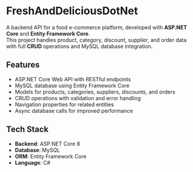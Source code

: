 # FreshAndDeliciousDotNet

A backend API for a food e-commerce platform, developed with **ASP.NET Core** and **Entity Framework Core**.  
This project handles product, category, discount, supplier, and order data with full **CRUD** operations and MySQL database integration.

## Features
- ASP.NET Core Web API with RESTful endpoints
- MySQL database using Entity Framework Core
- Models for products, categories, suppliers, discounts, and orders
- CRUD operations with validation and error handling
- Navigation properties for related entities
- Async database calls for improved performance

## Tech Stack
- **Backend**: ASP.NET Core 8
- **Database**: MySQL
- **ORM**: Entity Framework Core
- **Language**: C#

